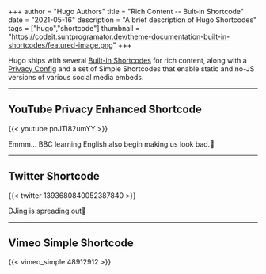 +++
author = "Hugo Authors"
title = "Rich Content -- Bult-in Shortcode"
date = "2021-05-16"
description = "A brief description of Hugo Shortcodes"
tags = ["hugo","shortcode"]
thumbnail = "https://codeit.suntprogramator.dev/theme-documentation-built-in-shortcodes/featured-image.png"
+++

Hugo ships with several [Built-in Shortcodes](https://gohugo.io/content-management/shortcodes/#use-hugos-built-in-shortcodes) for rich content, along with a [Privacy Config](https://gohugo.io/about/hugo-and-gdpr/) and a set of Simple Shortcodes that enable static and no-JS versions of various social media embeds.
<!--more-->
---

## YouTube Privacy Enhanced Shortcode

{{< youtube pnJTi82umYY >}}

Emmm... BBC learning English also begin making us look bad.🙁

---

## Twitter Shortcode
{{< twitter 1393680840052387840 >}}

DJing is spreading out🤷

---

## Vimeo Simple Shortcode

{{< vimeo_simple 48912912 >}}
